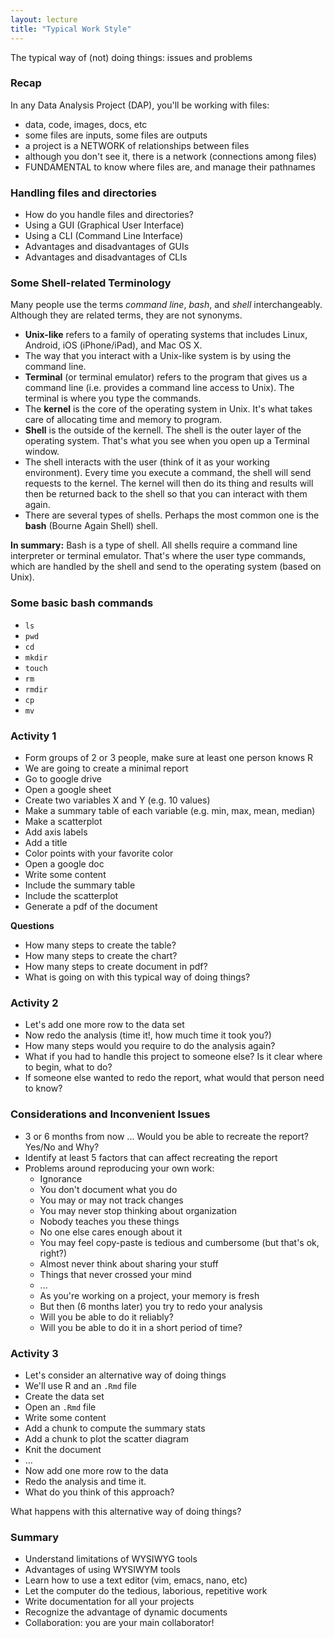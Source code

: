 ```yaml
---
layout: lecture
title: "Typical Work Style"
---
```


<p class="message">
  The typical way of (not) doing things: issues and problems
</p>


### Recap

In any Data Analysis Project (DAP), you'll be working with files:

- data, code, images, docs, etc
- some files are inputs, some files are outputs
- a project is a NETWORK of relationships between files
- although you don't see it, there is a network (connections among files)
- FUNDAMENTAL to know where files are, and manage their pathnames


### Handling files and directories

- How do you handle files and directories?
- Using a GUI (Graphical User Interface)
- Using a CLI (Command Line Interface)
- Advantages and disadvantages of GUIs
- Advantages and disadvantages of CLIs


### Some Shell-related Terminology

Many people use the terms _command line_, _bash_, and _shell_ interchangeably. 
Although they are related terms, they are not synonyms. 

- __Unix-like__ refers to a family of operating systems that 
includes Linux, Android, iOS (iPhone/iPad), and Mac OS X.
- The way that you interact with a Unix-like system is by using the command line.
- __Terminal__ (or terminal emulator) refers to the program that gives us a 
command line (i.e. provides a command line access to Unix). 
The terminal is where you type the commands. 
- The __kernel__ is the core of the operating system in Unix. 
It's what takes care of allocating time and memory to program.
- __Shell__ is the outside of the kernell. The shell is the outer layer of the 
operating system. That's what you see when you open up a Terminal window.
- The shell interacts with the user (think of it as your working environment). 
Every time you execute a command, the shell will send requests to the kernel. 
The kernel will then do its thing and results will then be returned back to the 
shell so that you can interact with them again.
- There are several types of shells. Perhaps the most common one is the __bash__ 
(Bourne Again Shell) shell.

__In summary:__
Bash is a type of shell. All shells require a command line interpreter or 
terminal emulator. That's where the user type commands, which are handled 
by the shell and send to the operating system (based on Unix).


### Some basic bash commands

- `ls`
- `pwd`
- `cd`
- `mkdir`
- `touch`
- `rm`
- `rmdir`
- `cp`
- `mv`


### Activity 1

- Form groups of 2 or 3 people, make sure at least one person knows R
- We are going to create a minimal report
- Go to google drive
- Open a google sheet
- Create two variables X and Y (e.g. 10 values)
- Make a summary table of each variable (e.g. min, max, mean, median)
- Make a scatterplot
- Add axis labels
- Add a title
- Color points with your favorite color
- Open a google doc
- Write some content
- Include the summary table
- Include the scatterplot
- Generate a pdf of the document

__Questions__

- How many steps to create the table?
- How many steps to create the chart?
- How many steps to create document in pdf?
- What is going on with this typical way of doing things?


### Activity 2

- Let's add one more row to the data set
- Now redo the analysis (time it!, how much time it took you?)
- How many steps would you require to do the analysis again?
- What if you had to handle this project to someone else? 
Is it clear where to begin, what to do?
- If someone else wanted to redo the report, what would that person need to know?


### Considerations and Inconvenient Issues

- 3 or 6 months from now ...  Would you be able to recreate the report? Yes/No and Why?
- Identify at least 5 factors that can affect recreating the report
- Problems around reproducing your own work:
	- Ignorance
	- You don't document what you do
	- You may or may not track changes
	- You may never stop thinking about organization
	- Nobody teaches you these things
	- No one else cares enough about it
	- You may feel copy-paste is tedious and cumbersome (but that's ok, right?)
	- Almost never think about sharing your stuff
	- Things that never crossed your mind
	- ...
	- As you're working on a project, your memory is fresh
	- But then (6 months later) you try to redo your analysis
	- Will you be able to do it reliably?
	- Will you be able to do it in a short period of time?


### Activity 3

- Let's consider an alternative way of doing things
- We'll use R and an `.Rmd` file
- Create the data set
- Open an `.Rmd` file
- Write some content
- Add a chunk to compute the summary stats
- Add a chunk to plot the scatter diagram
- Knit the document
- ...
- Now add one more row to the data
- Redo the analysis and time it.
- What do you think of this approach?

What happens with this alternative way of doing things?


### Summary

- Understand limitations of WYSIWYG tools
- Advantages of using WYSIWYM tools
- Learn how to use a text editor (vim, emacs, nano, etc)
- Let the computer do the tedious, laborious, repetitive work
- Write documentation for all your projects
- Recognize the advantage of dynamic documents
- Collaboration: you are your main collaborator!
